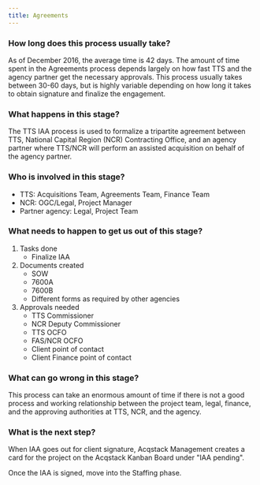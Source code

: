 ```yaml
---
title: Agreements
---
```


### How long does this process usually take?
As of December 2016, the average time is 42 days. The amount of time spent in the Agreements process depends largely on how fast TTS and the agency partner get the necessary approvals. This process usually takes between 30-60 days, but is highly variable depending on how long it takes to obtain signature and finalize the engagement. 

### What happens in this stage?
The TTS IAA process is used to formalize a tripartite agreement between TTS, National Capital Region (NCR) Contracting Office, and an agency partner where TTS/NCR will perform an assisted acquisition on behalf of the agency partner.

### Who is involved in this stage?

- TTS: Acquisitions Team, Agreements Team, Finance Team
- NCR: OGC/Legal, Project Manager
- Partner agency: Legal, Project Team

### What needs to happen to get us out of this stage? 
1. Tasks done
	- Finalize IAA
2. Documents created
	- SOW
	- 7600A
	- 7600B 
	- Different forms as required by other agencies
3. Approvals needed
	- TTS Commissioner
	- NCR Deputy Commissioner
	- TTS OCFO
	- FAS/NCR OCFO
	- Client point of contact
	- Client Finance point of contact

### What can go wrong in this stage? 

This process can take an enormous amount of time if there is not a good process and working relationship between the project team, legal, finance, and the approving authorities at TTS, NCR, and the agency.

### What is the next step?

When IAA goes out for client signature, Acqstack Management creates a card for the project on the Acqstack Kanban Board under "IAA pending".

Once the IAA is signed, move into the Staffing phase.